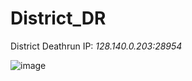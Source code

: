 # District_DR
District Deathrun 
IP: *128.140.0.203:28954*

![image](https://github.com/mvttz/District_DR/assets/24902783/dcaa59a3-2d1c-42d6-971f-f0695d628f17)

